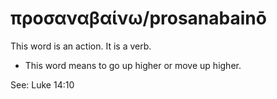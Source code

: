 # προσαναβαίνω/prosanabainō
This word is an action. It is a verb.
* This word means to go up higher or move up higher.

See: Luke 14:10
